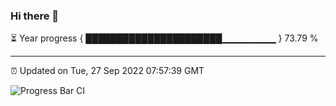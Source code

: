 ### Hi there 👋

⏳ Year progress { ██████████████████████▁▁▁▁▁▁▁▁ } 73.79 %

---

⏰ Updated on Tue, 27 Sep 2022 07:57:39 GMT

![Progress Bar CI](https://github.com/liununu/liununu/workflows/Progress%20Bar%20CI/badge.svg)
